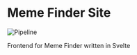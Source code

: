 # Meme Finder Site
![Pipeline](https://git.averyan.ru/meme-finder/site/badges/main/pipeline.svg)

Frontend for Meme Finder written in Svelte
